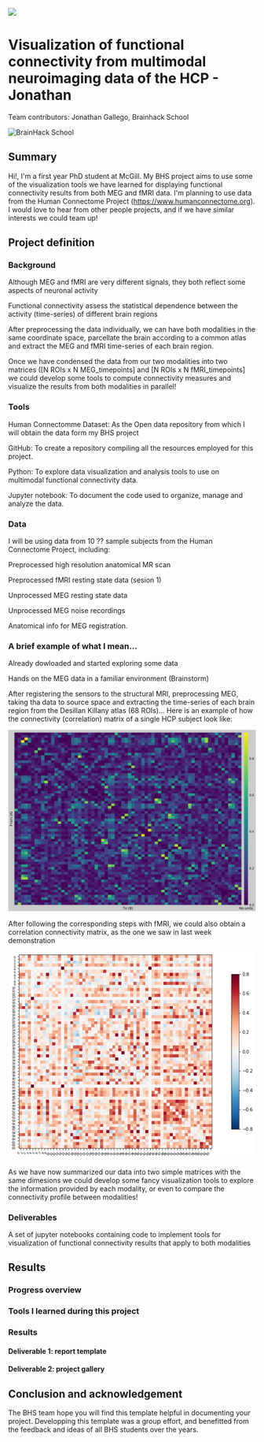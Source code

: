 [![](https://img.shields.io/badge/Visit-our%20project%20page-ff69b4)](https://school.brainhackmtl.org/project/template)

# Visualization of functional connectivity from multimodal neuroimaging data of the HCP - Jonathan
 
Team contributors: Jonathan Gallego, Brainhack School

![BrainHack School](bhs2020.png)

## Summary 

Hi!, I'm a first year PhD student at McGill. My BHS project aims to use some of the visualization tools we have learned for displaying functional connectivity results from both MEG and fMRI data.
I'm planning  to use data from the Human Connectome Project (https://www.humanconnectome.org).
I would love to hear from other people projects, and if we have similar interests we could team up!

## Project definition

### Background
Although MEG and fMRI are very different signals, they both reflect some aspects of neuronal activity

Functional connectivity assess the statistical dependence between the activity (time-series) of different brain regions

After preprocessing the data individually, we can have both modalities in the same coordinate space, parcellate the brain according to a common atlas and extract the MEG and fMRI time-series of each brain region.

Once we have condensed the data from our two modalities into two matrices ([N ROIs x N MEG_timepoints] and [N ROIs x N fMRI_timepoints] we could develop some tools to compute connectivity measures and visualize the results from both modalities in parallel!

### Tools 

Human Connectomme Dataset: As the Open data repository from which I will obtain the data form my BHS project

GitHub: To create a repository compiling all the resources employed for this project.

Python: To explore data visualization and analysis tools to use on multimodal functional connectivity data.

Jupyter notebook: To document the code used to organize, manage and analyze the data. 

### Data 

I will be using data from 10 ?? sample subjects from the Human Connectome Project, including:

Preprocessed high resolution anatomical MR scan

Preprocessed fMRI resting state data (sesion 1)

Unprocessed MEG resting state data

Unprocessed MEG noise recordings

Anatomical info for MEG registration.


### A brief example of what I mean...

Already dowloaded and started exploring some data

Hands on the MEG data in a familiar environment (Brainstorm)

After registering the sensors to the structural MRI, preprocessing MEG, taking tha data to source space and extracting the time-series of each brain region from the Desillan Killany atlas (68 ROIs)... Here is an example of how the connectivity (correlation) matrix of a single HCP subject look like:

![MEG connectivity matrix](Connect_100307.jpg)


After following the corresponding steps with fMRI, we could also obtain a correlation connectivity matrix, as the one we saw in last week demonstration

![fMRI connectivity matrix (example)](descarga.png)

As we have now summarized our data into two simple matrices with the same dimesions we could develop some fancy visualization tools to explore the information provided by each modality, or even to compare the connectivity profile between modalities!



### Deliverables

A set of jupyter notebooks containing code to implement tools for visualization of functional connectivity results that apply to both modalities


## Results 

### Progress overview

### Tools I learned during this project
 
### Results 

#### Deliverable 1: report template

#### Deliverable 2: project gallery
 
## Conclusion and acknowledgement

The BHS team hope you will find this template helpful in documenting your project. Developping this template was a group effort, and benefitted from the feedback and ideas of all BHS students over the years.
